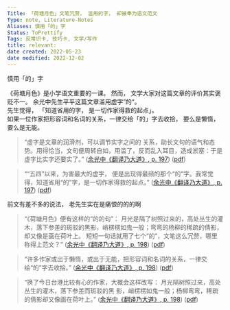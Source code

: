 ```yaml
---
Title: 「荷塘月色」文笔冗赘， 滥用的字， 却被奉为语文范文 
Type: note, Literature-Notes 
Aliases: 慎用「的」字
Status: ToPrettify 
Tags: 反常识卡, 技巧卡, 文学/写作
title: relevant:
date created: 2022-05-23
date modified: 2022-12-02
---
```


慎用「的」字

《荷塘月色》是小学语文重要的一课。 然而， 文学大家对这篇文章的评价其实褒贬不一。 余光中先生平平这篇文章滥用虚字”的“。  
先生觉得， 「知道省用的字， 是一切作家得救的起点」。  
如果一位作家把形容词和名词的关系，一律交给「的」字去收拾， 要么是懒惰，要么是无能。

>“虚字是文章的润滑剂，可以调节实字之间的 关系，助长文句的语气和态势。用得恰当，文句便周转自如，用滥了，反而乱入耳目，造成淤塞：于是虚字比实字还要实了。” ([余光中《翻译乃大道》, p. 197](zotero://select/library/items/WJ73K8PV)) ([pdf](zotero://open-pdf/library/items/9AQ6RCX4?page=197&annotation=SS4XMG3G))

>““五四”以来，为害最大的虚字， 便是出现得最频的那个“的”字。我常觉得，知道省用“的”字，是一切作家得救的起点。” ([余光中《翻译乃大道》, p. 197](zotero://select/library/items/WJ73K8PV)) ([pdf](zotero://open-pdf/library/items/9AQ6RCX4?page=197&annotation=SMGA2Z2D))

前文有差不多的说法， 老先生实在是痛恨的的的啊

>“《荷塘月色》便有这样的“的的句”： 月光是隔了树照过来的，高处丛生的灌木，落下参差的斑驳的黑影，峭楞楞如鬼一般；弯弯的杨柳的稀疏的倩影，却又像是画在荷叶上。 短短一句话就用了七个“的”，文笔这么冗赘，哪里称得上范文？” ([余光中《翻译乃大道》, p. 198](zotero://select/library/items/WJ73K8PV)) ([pdf](zotero://open-pdf/library/items/9AQ6RCX4?page=198&annotation=ZVZBSF56))

>“许多作家或出于懒惰，或出于无能，把形容词和名词的关系，一律交 给“的”字去收拾。” ([余光中《翻译乃大道》, p. 198](zotero://select/library/items/WJ73K8PV)) ([pdf](zotero://open-pdf/library/items/9AQ6RCX4?page=198&annotation=HN6FNYMP))

>“换了今日台港比较有心的作家，大概会这样改写： 月光隔树照过来，高处丛生的灌木，落下参差而斑驳的黑 影，峭楞楞如鬼一般；杨柳弯弯，稀疏的倩影却又像画在荷叶上。” ([余光中《翻译乃大道》, p. 198](zotero://select/library/items/WJ73K8PV)) ([pdf](zotero://open-pdf/library/items/9AQ6RCX4?page=198&annotation=RTREXLL5))

### 
